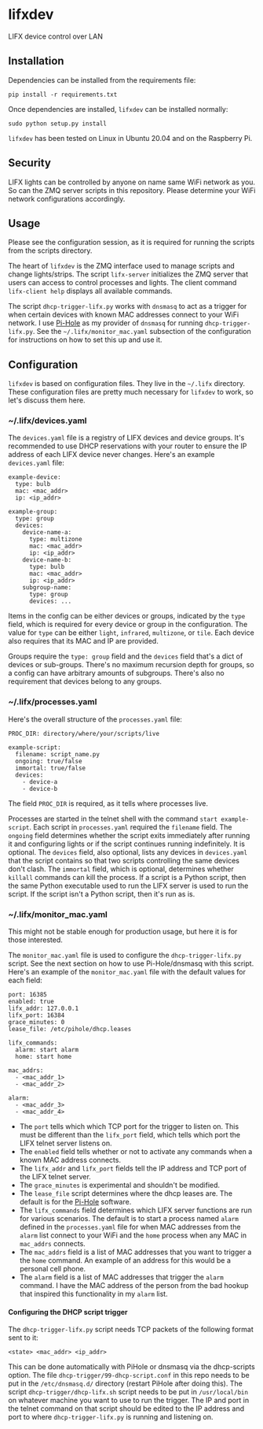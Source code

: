 # lifxdev
LIFX device control over LAN

## Installation

Dependencies can be installed from the requirements file:

```
pip install -r requirements.txt
```

Once dependencies are installed, `lifxdev` can be installed normally:

```
sudo python setup.py install
```

`lifxdev` has been tested on Linux in Ubuntu 20.04 and on the Raspberry Pi.

## Security

LIFX lights can be controlled by anyone on name same WiFi network as you. So
can the ZMQ server scripts in this repository. Please determine your WiFi
network configurations accordingly.

## Usage

Please see the configuration session, as it is required for running the scripts
from the scripts directory.

The heart of `lifxdev` is the ZMQ interface used to manage scripts and
change lights/strips. The script `lifx-server` initializes the ZMQ server that
users can access to control processes and lights. The client command
`lifx-client help` displays all available commands.

The script `dhcp-trigger-lifx.py` works with `dnsmasq` to act as a trigger for
when certain devices with known MAC addresses connect to your WiFi network. I
use [Pi-Hole](https://pi-hole.net/) as my provider of `dnsmasq` for running
`dhcp-trigger-lifx.py`. See the `~/.lifx/monitor_mac.yaml` subsection of the
configuration for instructions on how to set this up and use it.

## Configuration

`lifxdev` is based on configuration files. They live in the `~/.lifx`
directory. These configuration files are pretty much necessary for `lifxdev` to
work, so let's discuss them here.

### ~/.lifx/devices.yaml

The `devices.yaml` file is a registry of LIFX devices and device groups.
It's recommended to use DHCP reservations with your router to ensure the IP
address of each LIFX device never changes. Here's an example `devices.yaml`
file:

```
example-device:
  type: bulb
  mac: <mac_addr>
  ip: <ip_addr>

example-group:
  type: group
  devices:
    device-name-a:
      type: multizone
      mac: <mac_addr>
      ip: <ip_addr>
    device-name-b:
      type: bulb
      mac: <mac_addr>
      ip: <ip_addr>
    subgroup-name:
      type: group
      devices: ...
```

Items in the config can be either devices or groups, indicated by the `type`
field, which is required for every device or group in the configuration. The
value for `type` can be either `light`, `infrared`, `multizone`, or `tile`.
Each device also requires that its MAC and IP are provided.

Groups require the `type: group` field and the `devices` field that's a dict of
devices or sub-groups. There's no maximum recursion depth for groups, so a
config can have arbitrary amounts of subgroups. There's also no requirement
that devices belong to any groups.

### ~/.lifx/processes.yaml

Here's the overall structure of the `processes.yaml` file:

```
PROC_DIR: directory/where/your/scripts/live

example-script:
  filename: script_name.py
  ongoing: true/false
  immortal: true/false
  devices:
    - device-a
    - device-b
```

The field `PROC_DIR` is required, as it tells where processes live.

Processes are started in the telnet shell with the command
`start example-script`. Each script in `processes.yaml` required the
`filename` field. The `ongoing` field determines whether the script exits
immediately after running it and configuring lights or if the script continues
running indefinitely. It is optional. The `devices` field, also optional,
lists any devices in `devices.yaml` that the script contains so that two
scripts controlling the same devices don't clash. The `immortal` field, which
is optional, determines whether `killall` commands can kill the process. If a
script is a Python script, then the same Python executable used to run the LIFX
server is used to run the script. If the script isn't a Python script, then
it's run as is.

### ~/.lifx/monitor_mac.yaml

This might not be stable enough for production usage, but here it is for those
interested.

The `monitor_mac.yaml` file is used to configure the `dhcp-trigger-lifx.py`
script. See the next section on how to use Pi-Hole/dnsmasq with this script.
Here's an example of the `monitor_mac.yaml` file with the default values for
each field:

```
port: 16385
enabled: true
lifx_addr: 127.0.0.1
lifx_port: 16384
grace_minutes: 0
lease_file: /etc/pihole/dhcp.leases

lifx_commands:
  alarm: start alarm
  home: start home

mac_addrs:
  - <mac_addr_1>
  - <mac_addr_2>

alarm:
  - <mac_addr_3>
  - <mac_addr_4>
```

* The `port` tells which which TCP port for the trigger to listen on. This must
be different than the `lifx_port` field, which tells which port the LIFX telnet
server listens on.
* The `enabled` field tells whether or not to activate any commands when a
known MAC address connects.
* The `lifx_addr` and `lifx_port` fields tell the IP address and TCP port of
the LIFX telnet server.
* The `grace_minutes` is experimental and shouldn't be modified.
* The `lease_file` script determines where the dhcp leases are. The default is
for the [Pi-Hole](https://pi-hole.net/) software.
* The `lifx_commands` field determines which LIFX server functions are run for
various scenarios. The default is to start a process named `alarm` defined in
the `processes.yaml` file for when MAC addresses from the `alarm` list connect
to your WiFi and the `home` process when any MAC in `mac_addrs` connects.
* The `mac_addrs` field is a list of MAC addresses that you want to trigger a
the `home` command. An example of an address for this would be a personal cell
phone.
* The `alarm` field is a list of MAC addresses that trigger the `alarm`
command. I have the MAC address of the person from the bad hookup that inspired
this functionality in my `alarm` list.

#### Configuring the DHCP script trigger

The `dhcp-trigger-lifx.py` script needs TCP packets of the following format
sent to it:

```
<state> <mac_addr> <ip_addr>
```

This can be done automatically with PiHole or dnsmasq via the dhcp-scripts
option. The file `dhcp-trigger/99-dhcp-script.conf` in this repo needs to be
put in the `/etc/dnsmasq.d/` directory (restart PiHole after doing this). The
script `dhcp-trigger/dhcp-lifx.sh` script needs to be put in `/usr/local/bin`
on whatever machine you want to use to run the trigger. The IP and port in the
telnet command on that script should be edited to the IP address and port to
where `dhcp-trigger-lifx.py` is running and listening on.
